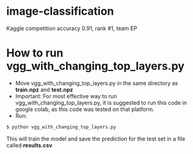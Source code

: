 # image-classification
Kaggle competition accuracy 0.91, rank #1, team EP

# How to run vgg_with_changing_top_layers.py


- Move vgg_with_changing_top_layers.py in the same directory as **train.npz** and **test.npz**
- Important: For most effective way to run vgg_with_changing_top_layers.py, it is suggested to run this code in google colab, 
as this code was tested on that platform.
- Run:
```bash
$ python vgg_with_changing_top_layers.py
```
This will train the model and save the prediction for the test set in a file called **results.csv**
